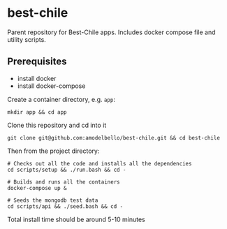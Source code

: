 # best-chile

Parent repository for Best-Chile apps. Includes docker compose file and utility scripts.

## Prerequisites

- install docker
- install docker-compose

Create a container directory, e.g. `app`:

```
mkdir app && cd app
```

Clone this repository and cd into it

```
git clone git@github.com:amodelbello/best-chile.git && cd best-chile
```

Then from the project directory:

```
# Checks out all the code and installs all the dependencies
cd scripts/setup && ./run.bash && cd -

# Builds and runs all the containers
docker-compose up &

# Seeds the mongodb test data
cd scripts/api && ./seed.bash && cd -
```

Total install time should be around 5-10 minutes
